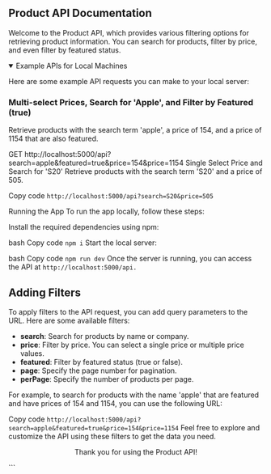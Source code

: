 ## Product API Documentation

Welcome to the Product API, which provides various filtering options for retrieving product information. You can search for products, filter by price, and even filter by featured status.

<details open="">
  <summary>Example APIs for Local Machines</summary>

  Here are some example API requests you can make to your local server:

  ### Multi-select Prices, Search for 'Apple', and Filter by Featured (true)

  Retrieve products with the search term 'apple', a price of 154, and a price of 1154 that are also featured.


  GET http://localhost:5000/api?search=apple&featured=true&price=154&price=1154
Single Select Price and Search for 'S20'
Retrieve products with the search term 'S20' and a price of 505.


Copy code
```http://localhost:5000/api?search=S20&price=505```
</details>
Running the App
To run the app locally, follow these steps:

Install the required dependencies using npm:

bash
Copy code
```npm i```
Start the local server:

bash
Copy code
```npm run dev```
Once the server is running, you can access the API at ```http://localhost:5000/api.```

## Adding Filters
To apply filters to the API request, you can add query parameters to the URL. Here are some available filters:

- **search**: Search for products by name or company.
- **price**: Filter by price. You can select a single price or multiple price values.
- **featured**: Filter by featured status (true or false).
- **page**: Specify the page number for pagination.
- **perPage**: Specify the number of products per page.

For example, to search for products with the name 'apple' that are featured and have prices of 154 and 1154, you can use the following URL:


Copy code
```http://localhost:5000/api?search=apple&featured=true&price=154&price=1154```
Feel free to explore and customize the API using these filters to get the data you need.

<p align="center">Thank you for using the Product API!</p>
```
